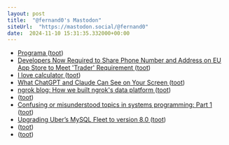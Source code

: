```yaml
---
layout: post
title:  "@fernand0's Mastodon"
siteUrl:  "https://mastodon.social/@fernand0"
date:  2024-11-10 15:31:35.332000+00:00
---
```

*  [Programa ](https://jornadas.ccn-cert.cni.es/es/xviiijornadas-programa-general/xviii-jornadas-ccn-cer) ([toot](https://mastodon.social/@fernand0/113459376641151174))
*  [Developers Now Required to Share Phone Number and Address on EU App Store to Meet 'Trader' Requirement ](https://www.macrumors.com/2024/10/17/developers-eu-app-store-trader-requirements) ([toot](https://mastodon.social/@fernand0/113458644762726916))
*  [I love calculator ](https://karpathy.ai/blog/calculator.htm) ([toot](https://mastodon.social/@fernand0/113458400865290641))
*  [What ChatGPT and Claude Can See on Your Screen ](https://thenewstack.io/what-chatgpt-and-claude-can-see-on-your-screen) ([toot](https://mastodon.social/@fernand0/113458135077570852))
*  [ngrok blog: How we built ngrok's data platform ](https://ngrok.com/blog-post/how-we-built-ngroks-data-platfor) ([toot](https://mastodon.social/@fernand0/113457910413245918))
*  [ ](https://mastodon.manalejandro.com/@ale) ([toot](https://mastodon.social/@fernand0/113457448707696729))
*  [Confusing or misunderstood topics in systems programming: Part 1 ](https://pthorpe92.dev/programming/systems/threads-async-runtimes-part0) ([toot](https://mastodon.social/@fernand0/113457062430443317))
*  [Upgrading Uber’s MySQL Fleet to version 8.0 ](https://www.uber.com/en-JO/blog/upgrading-ubers-mysql-fleet) ([toot](https://mastodon.social/@fernand0/113456293843821934))
*  [ ](https://masto.es/@aperalesf) ([toot](https://mastodon.social/@fernand0/113455136288813052))
*  [ ](https://mastodon.social/@joseli) ([toot](https://mastodon.social/@fernand0/113455135942655943))
